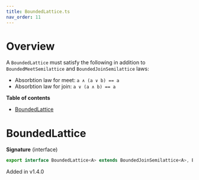 ```yaml
---
title: BoundedLattice.ts
nav_order: 11
---
```


# Overview

A `BoundedLattice` must satisfy the following in addition to `BoundedMeetSemilattice` and `BoundedJoinSemilattice` laws:

- Absorbtion law for meet: `a ∧ (a ∨ b) == a`
- Absorbtion law for join: `a ∨ (a ∧ b) == a`

<!-- START doctoc generated TOC please keep comment here to allow auto update -->
<!-- DON'T EDIT THIS SECTION, INSTEAD RE-RUN doctoc TO UPDATE -->
**Table of contents**

- [BoundedLattice](#boundedlattice)

<!-- END doctoc generated TOC please keep comment here to allow auto update -->

# BoundedLattice

**Signature** (interface)

```ts
export interface BoundedLattice<A> extends BoundedJoinSemilattice<A>, BoundedMeetSemilattice<A> {}
```

Added in v1.4.0
